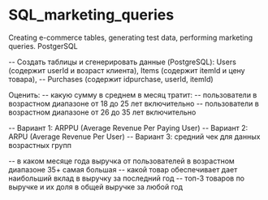 # SQL_marketing_queries
Creating e-commerce tables, generating test data, performing marketing queries. 
PostgerSQL

-- Создать таблицы и сгенерировать данные (PostgreSQL): Users (содержит userId и возраст клиента), Items (содержит itemId и цену товара),
-- Purchases (содержит idpurchase, userId, itemId)

Оценить:
-- какую сумму в среднем в месяц тратит:
-- пользователи в возрастном диапазоне от 18 до 25 лет включительно
-- пользователи в возрастном диапазоне от 26 до 35 лет включительно

-- Вариант 1: ARPPU (Average Revenue Per Paying User)
-- Вариант 2: ARPU (Average Revenue Per User)
-- Вариант 3: средний чек для данных возрастных групп

-- в каком месяце года выручка от пользователей в возрастном диапазоне 35+ самая большая
--  какой товар обеспечивает дает наибольший вклад в выручку за последний год
-- топ-3 товаров по выручке и их доля в общей выручке за любой год
